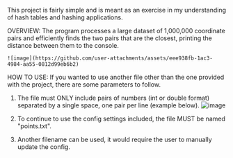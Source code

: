 This project is fairly simple and is meant as an exercise in my understanding of hash tables and hashing applications.

OVERVIEW:
The program processes a large dataset of 1,000,000 coordinate pairs and efficiently finds the two pairs that are the closest, printing the distance between them to the console.

    ![image](https://github.com/user-attachments/assets/eee938fb-1ac3-4984-aa55-0812d99eb6b2)

HOW TO USE:
If you wanted to use another file other than the one provided with the project, there are some parameters to follow.
  1. The file must ONLY include pairs of numbers (int or double format) separated
     by a single space, one pair per line (example below).
     ![image](https://github.com/user-attachments/assets/e0bbd279-dbe2-4634-af56-55c4c1cbc67a)

  2. To continue to use the config settings included, the file MUST be named "points.txt".
  3. Another filename can be used, it would require the user to manually update the config.
